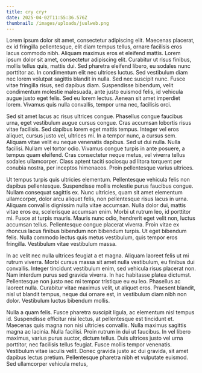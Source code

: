 ```yaml
---
title: cry cry+
date: 2025-04-02T11:55:36.576Z
thumbnail: /images/uploads/juulweb.png
---
```



Lorem ipsum dolor sit amet, consectetur adipiscing elit. Maecenas placerat, ex id fringilla pellentesque, elit diam tempus tellus, ornare facilisis eros lacus commodo nibh. Aliquam maximus eros et eleifend mattis. Lorem ipsum dolor sit amet, consectetur adipiscing elit. Curabitur ut risus finibus, mollis tellus quis, mattis dui. Sed pharetra eleifend libero, eu sodales nunc porttitor ac. In condimentum elit nec ultrices luctus. Sed vestibulum diam nec lorem volutpat sagittis blandit in nulla. Sed nec suscipit nunc. Fusce vitae fringilla risus, sed dapibus diam. Suspendisse bibendum, velit condimentum molestie malesuada, ante justo euismod felis, id vehicula augue justo eget felis. Sed eu lorem lectus. Aenean sit amet imperdiet lorem. Vivamus quis nulla convallis, tempor urna nec, facilisis orci.

Sed sit amet lacus ac risus ultrices congue. Phasellus congue faucibus urna, eget vestibulum augue cursus congue. Cras accumsan lobortis risus vitae facilisis. Sed dapibus lorem eget mattis tempus. Integer vel eros aliquet, cursus justo vel, ultrices mi. In a tempor nunc, a cursus sem. Aliquam vitae velit eu neque venenatis dapibus. Sed ut dui nulla. Nulla facilisi. Nullam vel tortor odio. Vivamus congue turpis in ante posuere, a tempus quam eleifend. Cras consectetur neque metus, vel viverra tellus sodales ullamcorper. Class aptent taciti sociosqu ad litora torquent per conubia nostra, per inceptos himenaeos. Proin pellentesque varius ultrices.

Ut tempus turpis quis ultricies elementum. Pellentesque vehicula felis non dapibus pellentesque. Suspendisse mollis molestie purus faucibus congue. Nullam consequat sagittis ex. Nunc ultricies, quam sit amet elementum ullamcorper, dolor arcu aliquet felis, non pellentesque risus lacus in urna. Aliquam convallis dignissim nulla vitae accumsan. Nulla dolor dui, mattis vitae eros eu, scelerisque accumsan enim. Morbi ut rutrum leo, id porttitor mi. Fusce at turpis mauris. Mauris nunc odio, hendrerit eget velit non, luctus accumsan tellus. Pellentesque congue placerat viverra. Proin vitae ex rhoncus lacus finibus bibendum non bibendum turpis. Ut eget bibendum felis. Nulla commodo lectus quis metus vestibulum, quis tempor eros fringilla. Vestibulum vitae vestibulum massa.

In ac velit nec nulla ultrices feugiat a et magna. Aliquam laoreet felis ut mi rutrum viverra. Morbi cursus massa sit amet nulla vestibulum, eu finibus dui convallis. Integer tincidunt vestibulum enim, sed vehicula risus placerat non. Nam interdum purus sed gravida viverra. In hac habitasse platea dictumst. Pellentesque non justo nec mi tempor tristique eu eu leo. Phasellus ac laoreet nulla. Curabitur vitae maximus velit, ut aliquet eros. Praesent blandit, nisl ut blandit tempus, neque dui ornare est, in vestibulum diam nibh non dolor. Vestibulum luctus bibendum mollis.

Nulla a quam felis. Fusce pharetra suscipit ligula, ac elementum nisl tempus id. Suspendisse efficitur nisi lectus, at pellentesque est tincidunt et. Maecenas quis magna non nisi ultricies convallis. Nulla maximus sagittis magna ac lacinia. Nulla facilisi. Proin rutrum in dui ut faucibus. In vel libero maximus, varius purus auctor, dictum tellus. Duis ultrices justo vel urna porttitor, nec facilisis tellus feugiat. Fusce mollis tempor venenatis. Vestibulum vitae iaculis velit. Donec gravida justo ac dui gravida, sit amet dapibus lectus pretium. Pellentesque pharetra nibh et vulputate euismod. Sed ullamcorper vehicula metus, 

<!--EndFragment-->